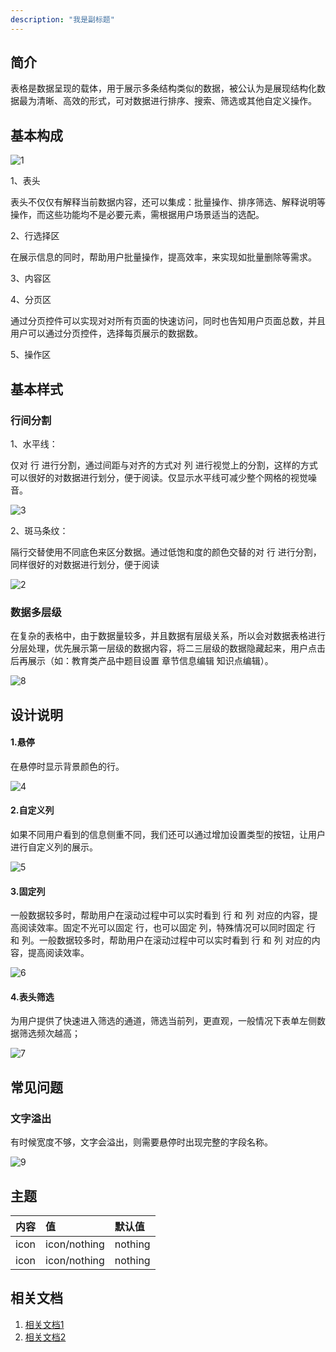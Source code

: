```yaml
---
description: "我是副标题"
---
```

<!--副标题具体写法见源代码模式-->

## 简介

表格是数据呈现的载体，用于展示多条结构类似的数据，被公认为是展现结构化数据最为清晰、高效的形式，可对数据进行排序、搜索、筛选或其他自定义操作。

## 基本构成
![1](/Users/kongzhanghao/Desktop/1.png)

1、表头

表头不仅仅有解释当前数据内容，还可以集成：批量操作、排序筛选、解释说明等操作，而这些功能均不是必要元素，需根据用户场景适当的选配。

2、行选择区

在展示信息的同时，帮助用户批量操作，提高效率，来实现如批量删除等需求。

3、内容区

4、分页区

通过分页控件可以实现对对所有页面的快速访问，同时也告知用户页面总数，并且用户可以通过分页控件，选择每页展示的数据数。

5、操作区




## 基本样式
### 行间分割
1、水平线：

仅对 行 进行分割，通过间距与对齐的方式对 列 进行视觉上的分割，这样的方式可以很好的对数据进行划分，便于阅读。仅显示水平线可减少整个网格的视觉噪音。

![3](/Users/kongzhanghao/Desktop/3.png)



2、斑马条纹：

隔行交替使用不同底色来区分数据。通过低饱和度的颜色交替的对 行 进行分割，同样很好的对数据进行划分，便于阅读

![2](/Users/kongzhanghao/Desktop/2.png)

### 数据多层级

在复杂的表格中，由于数据量较多，并且数据有层级关系，所以会对数据表格进行分层处理，优先展示第一层级的数据内容，将二三层级的数据隐藏起来，用户点击后再展示（如：教育类产品中题目设置 章节信息编辑 知识点编辑）。

![8](/Users/kongzhanghao/Desktop/8.png)




## 设计说明
#### 1.悬停

在悬停时显示背景颜色的行。

![4](/Users/kongzhanghao/Desktop/4.png)



#### 2.自定义列

如果不同用户看到的信息侧重不同，我们还可以通过增加设置类型的按钮，让用户进行自定义列的展示。

![5](/Users/kongzhanghao/Desktop/5.png)

#### 3.固定列

一般数据较多时，帮助用户在滚动过程中可以实时看到 行 和 列 对应的内容，提高阅读效率。固定不光可以固定 行，也可以固定 列，特殊情况可以同时固定 行 和 列。一般数据较多时，帮助用户在滚动过程中可以实时看到 行 和 列 对应的内容，提高阅读效率。

![6](/Users/kongzhanghao/Desktop/6.png)

#### 4.表头筛选

为用户提供了快速进入筛选的通道，筛选当前列，更直观，一般情况下表单左侧数据筛选频次越高；

![7](/Users/kongzhanghao/Desktop/7.png)




## 常见问题

### 文字溢出

有时候宽度不够，文字会溢出，则需要悬停时出现完整的字段名称。

![9](/Users/kongzhanghao/Desktop/9.png)




## 主题

| 内容 | 值           | 默认值  |
| :--- | :----------- | :------ |
| icon | icon/nothing | nothing |
| icon | icon/nothing | nothing |


## 相关文档

1. [相关文档1](https://www.ucloud.cn)
2. [相关文档2](https://www.ucloud.cn)
